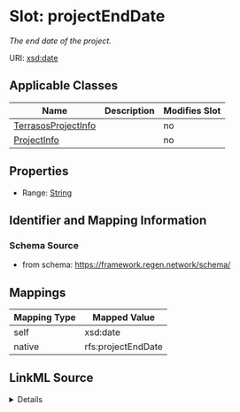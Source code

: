 

# Slot: projectEndDate


_The end date of the project._





URI: [xsd:date](http://www.w3.org/2001/XMLSchema#date)



<!-- no inheritance hierarchy -->





## Applicable Classes

| Name | Description | Modifies Slot |
| --- | --- | --- |
| [TerrasosProjectInfo](TerrasosProjectInfo.md) |  |  no  |
| [ProjectInfo](ProjectInfo.md) |  |  no  |







## Properties

* Range: [String](String.md)





## Identifier and Mapping Information







### Schema Source


* from schema: https://framework.regen.network/schema/




## Mappings

| Mapping Type | Mapped Value |
| ---  | ---  |
| self | xsd:date |
| native | rfs:projectEndDate |




## LinkML Source

<details>
```yaml
name: projectEndDate
description: The end date of the project.
from_schema: https://framework.regen.network/schema/
rank: 1000
slot_uri: xsd:date
alias: projectEndDate
domain_of:
- ProjectInfo
range: string

```
</details>